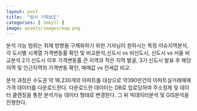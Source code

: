 ```yaml
---
layout: post
title:  "탐사 기획보도"
categories: [ Jekyll ]
image: assets/images/map.png
---
```

분석 가능 범위는 취재 방향을 구체화하기 위한 기자님이 원하시는 특정 이슈지역분석,각 도시별 시계열 가격변동률 확인 및 비교분석,신도시 vs 비신도시, 신도시 vs 서울 비교분석
2기 신도시 이후 가격변동률 큰 지역과 작은 지역 발굴, 3기 신도시 발표 후 해당지역 및 인근지역의 가격변동 확인, 매매값 vs 전세값 비교.

분석 과정은 수도권 약 18,230개의 아파트를 대상으로 약390만건의 아파트실거래매매가격 데이터를 다운로드한다. 다운로드한 데이터는 DB로 업로딩하여 주소정제 및 데이터 클렌징을 통한 분석가능 데이터 형태로 변경한다. 그 뒤 빅데이터분석 및 GIS분석을 진행한다.
